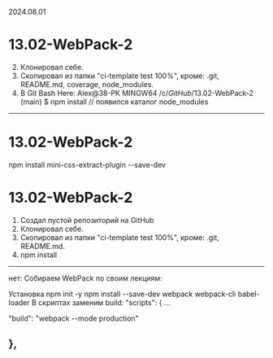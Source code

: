2024.08.01
# 13.02-WebPack-2
2. Клонировал себе.
3. Скопировал из папки "ci-template test 100%", кроме: .git, README.md, coverage, node_modules.
4. В Git Bash Here:
    Alex@38-PK MINGW64 /c/_GitHub_/13.02-WebPack-2 (main)
    $ npm install // появился каталог node_modules


_______________________________________________________________________________________________
# 13.02-WebPack-2
npm install mini-css-extract-plugin --save-dev



# 13.02-WebPack-2
1. Создал пустой репозиторий на GitHub
2. Клонировал себе.
3. Скопировал из папки "ci-template test 100%", кроме: .git, README.md.
4. npm install



______________________________________
нет:
Собираем WebPack по своим лекциям:

Установка
npm init -y
npm install --save-dev webpack webpack-cli babel-loader
В скриптах заменим build:
"scripts": {
... 

"build": "webpack --mode production"

},
--------------------------------------